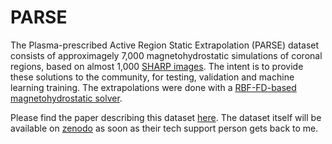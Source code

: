# PARSE
The Plasma-prescribed Active Region Static Extrapolation (PARSE) dataset consists of approximagely 7,000 magnetohydrostatic simulations of coronal regions, based on almost 1,000 [SHARP images](https://github.com/mbobra/SHARPs). The intent is to provide these solutions to the community, for testing, validation and machine learning training. The extrapolations were done with a [RBF-FD-based magnetohydrostatic solver](https://github.com/apt-get-nat/RBF-MHS).

Please find the paper describing this dataset [here](https://arxiv.org/abs/2308.02138). The dataset itself will be available on [zenodo](doi.org/10.5281/zenodo.8213061) as soon as their tech support person gets back to me.
